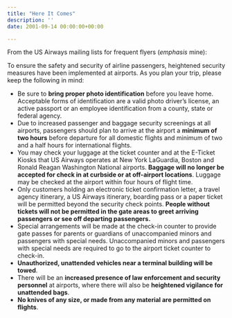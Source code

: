 ```yaml
---
title: "Here It Comes"
description: ''
date: 2001-09-14 00:00:00+00:00

---
```


From the US Airways mailing lists for frequent flyers (*emphasis* mine):

To ensure the safety and security of airline passengers, heightened security measures have been implemented at airports. As you plan your trip, please keep the following in mind:

* Be sure to **bring proper photo identification** before you leave home. Acceptable forms of identification are a valid photo driver’s license, an active passport or an employee identification from a county, state or federal agency.
* Due to increased passenger and baggage security screenings at all airports, passengers should plan to arrive at the airport a **minimum of two hours** before departure for all domestic flights and minimum of two and a half hours for international flights.
* You may check your luggage at the ticket counter and at the E-Ticket Kiosks that US Airways operates at New York LaGuardia, Boston and Ronald Reagan Washington National airports. **Baggage will no longer be accepted for check in at curbside or at off-airport locations**. Luggage may be checked at the airport within four hours of flight time.
* Only customers holding an electronic ticket confirmation letter, a travel agency itinerary, a US Airways itinerary, boarding pass or a paper ticket will be permitted beyond the security check points. **People without tickets will not be permitted in the gate areas to greet arriving passengers or see off departing passengers.**
* Special arrangements will be made at the check-in counter to provide gate passes for parents or guardians of unaccompanied minors and passengers with special needs. Unaccompanied minors and passengers with special needs are required to go to the airport ticket counter to check-in.
* **Unauthorized, unattended vehicles near a terminal building will be towed**.
* There will be an **increased presence of law enforcement and security personnel** at airports, where there will also be **heightened vigilance for unattended bags**.
* **No knives of any size, or made from any material are permitted on flights**.
